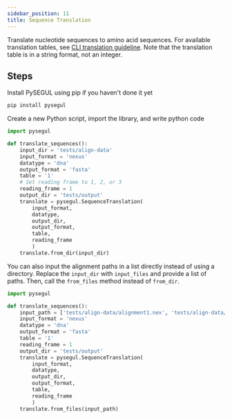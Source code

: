 ```yaml
---
sidebar_position: 11
title: Sequence Translation
---
```


Translate nucleotide sequences to amino acid sequences. For available translation tables, see [CLI translation guideline](/docs/cli-usage/sequence-translate#supported-translation-tables). Note that the translation table is in a string format, not an integer.

## Steps

Install PySEGUL using pip if you haven't done it yet

```bash
pip install pysegul
```

Create a new Python script, import the library, and write python code

```python
import pysegul

def translate_sequences():
    input_dir = 'tests/align-data'
    input_format = 'nexus'
    datatype = 'dna'
    output_format = 'fasta'
    table = '1'
    # Set reading frame to 1, 2, or 3
    reading_frame = 1
    output_dir = 'tests/output'
    translate = pysegul.SequenceTranslation(
        input_format,  
        datatype, 
        output_dir, 
        output_format,
        table,
        reading_frame
        )
    translate.from_dir(input_dir)
```

You can also input the alignment paths in a list directly instead of using a directory. Replace the `input_dir` with `input_files` and provide a list of paths. Then, call the `from_files` method instead of `from_dir`.

```python
import pysegul

def translate_sequences():
    input_path = ['tests/align-data/alignment1.nex', 'tests/align-data/alignment2.nex']
    input_format = 'nexus'
    datatype = 'dna'
    output_format = 'fasta'
    table = '1'
    reading_frame = 1
    output_dir = 'tests/output'
    translate = pysegul.SequenceTranslation(
        input_format,  
        datatype, 
        output_dir, 
        output_format,
        table,
        reading_frame
        )
    translate.from_files(input_path)
```
